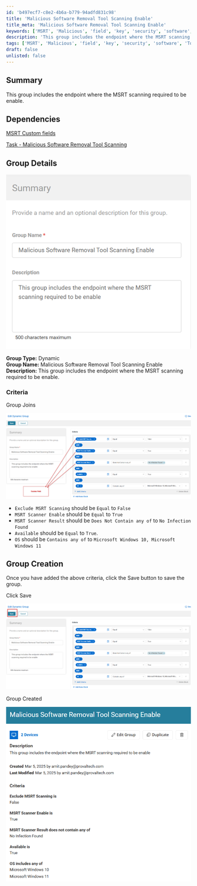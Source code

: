 ```yaml
---
id: 'b497ecf7-c8e2-4b6a-b779-94adfd831c98'
title: 'Malicious Software Removal Tool Scanning Enable'
title_meta: 'Malicious Software Removal Tool Scanning Enable'
keywords: ['MSRT', 'Malicious', 'field', 'key', 'security', 'software', 'Tool']
description: 'This group includes the endpoint where the MSRT scanning required to be enable.'
tags: ['MSRT', 'Malicious', 'field', 'key', 'security', 'software', 'Tool']
draft: false
unlisted: false
---
```


## Summary
This group includes the endpoint where the MSRT scanning required to be enable.

## Dependencies
[MSRT Custom fields](<../custom-fields/MSRT Custom Fields.md>)

[Task - Malicious Software Removal Tool Scanning](<../tasks/Malicious Software Removal Tool Scanning.md>)

## Group Details

![Summary](<../../../static/img/docs/Malicious Software Removal Tool Scanning Enable/image.png>)

**Group Type:** Dynamic  
**Group Name:** Malicious Software Removal Tool Scanning Enable  
**Description:** This group includes the endpoint where the MSRT scanning required to be enable.  

### Criteria

Group Joins

![Group Joins](<../../../static/img/docs/Malicious Software Removal Tool Scanning Enable/image-1.png>)

- `Exclude MSRT Scanning` should be `Equal` to `False`
- `MSRT Scanner Enable` should be `Equal` to `True`
- `MSRT Scanner Result` should be `Does Not Contain any of` to `No Infection Found`
- `Available` should be `Equal` to `True`.
- `OS` should be `Contains any of` to `Microsoft Windows 10, Microsoft Windows 11`

## Group Creation

Once you have added the above criteria, click the Save button to save the group. 

Click Save

![Click Save](<../../../static/img/docs/Malicious Software Removal Tool Scanning Enable/image-2.png>)

Group Created

![Group Created](<../../../static/img/docs/Malicious Software Removal Tool Scanning Enable/image-3.png>)


